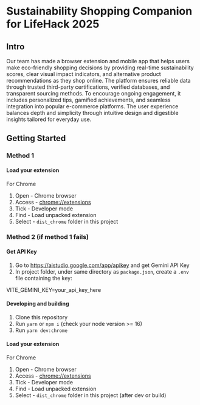 # Sustainability Shopping Companion for LifeHack 2025

## Intro
Our team has made a browser extension and mobile app that helps users make eco-friendly shopping decisions by providing real-time sustainability scores, clear visual impact indicators, and alternative product recommendations as they shop online. The platform ensures reliable data through trusted third-party certifications, verified databases, and transparent sourcing methods. To encourage ongoing engagement, it includes personalized tips, gamified achievements, and seamless integration into popular e-commerce platforms. The user experience balances depth and simplicity through intuitive design and digestible insights tailored for everyday use.

## Getting Started

### Method 1
#### Load your extension
For Chrome
1. Open - Chrome browser
2. Access - [chrome://extensions](chrome://extensions)
3. Tick - Developer mode
4. Find - Load unpacked extension
5. Select - `dist_chrome` folder in this project

### Method 2 (if method 1 fails)

#### Get API Key
1. Go to https://aistudio.google.com/app/apikey and get Gemini API Key
2. In project folder, under same directory as `package.json`, create a `.env` file containing the key:

VITE_GEMINI_KEY=your_api_key_here

#### Developing and building
1. Clone this repository
2. Run `yarn` or `npm i` (check your node version >= 16)
3. Run `yarn dev:chrome`

#### Load your extension
For Chrome
1. Open - Chrome browser
2. Access - [chrome://extensions](chrome://extensions)
3. Tick - Developer mode
4. Find - Load unpacked extension
5. Select - `dist_chrome` folder in this project (after dev or build)
